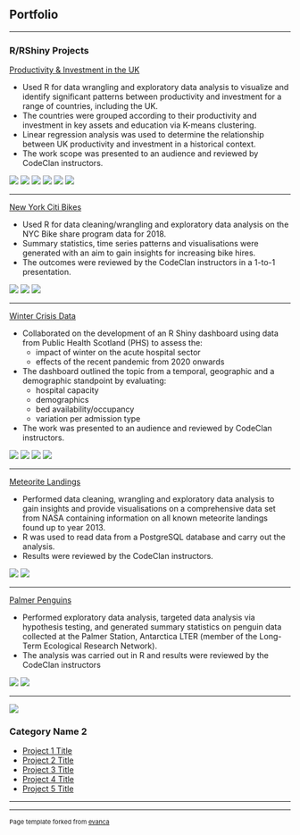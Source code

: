 ## Portfolio

---

### R/RShiny Projects 

[Productivity & Investment in the UK](/pdf/Deloitte_Investment_Project_JohnHios.pdf)
+ Used R for data wrangling and exploratory data analysis to visualize and identify significant patterns between productivity and investment for a range of countries, including the UK. 
+ The countries were grouped according to their productivity and investment in key assets and education via K-means clustering. 
+ Linear regression analysis was used to determine the relationship between UK productivity and investment in a historical context. 
+ The work scope was presented to an audience and reviewed by CodeClan instructors.
<img src="images/G7_cross_country_gdp_phw_marked.png?raw=true"/>
<img src="images/cross_country_gdp_phw_2020.png?raw=true"/>
<img src="images/european_countries_by_gdp_share_2018.png?raw=true"/>
<img src="images/output_per_hour_by_industry_2014-2016.png?raw=true"/>
<img src="images/kmeans_productivity_vs_education_2018.png?raw=true"/>
<img src="images/kmeans_productivity_vs_intellectual_property_2018.png?raw=true"/>


---
[New York Citi Bikes](/NYC_Bikes_John_Hios_PDA.html)
+ Used R for data cleaning/wrangling and exploratory data analysis on the NYC Bike share program data for 2018. 
+ Summary statistics, time series patterns and visualisations were generated with an aim to gain insights for increasing bike hires. 
+ The outcomes were reviewed by the CodeClan instructors in a 1-to-1 presentation.
<img src="images/2018_bike_hire_startpoints_geographical_spread.png?raw=true"/>
<img src="images/2018quarter_bike_users_gender_distribution.png?raw=true"/>
<img src="images/2018_bike_users_time_series_plots.png?raw=true"/>


---
[Winter Crisis Data](/pdf/sample_presentation.pdf)
+ Collaborated on the development of an R Shiny dashboard using data from Public Health Scotland (PHS) to assess the: 
    + impact of winter on the acute hospital sector
    + effects of the recent pandemic from 2020 onwards 
+ The dashboard outlined the topic from a temporal, geographic and a demographic standpoint by evaluating: 
    + hospital capacity 
    + demographics 
    + bed availability/occupancy 
    + variation per admission type 
+ The work was presented to an audience and reviewed by CodeClan instructors.
<img src="images/Group_project_dashboard_week8_part2_of_5.png?raw=true"/>
<img src="images/Group_project_dashboard_week8_part3_of_5.png?raw=true"/>
<img src="images/Group_project_dashboard_week8_part4_of_5.png?raw=true"/>
<img src="images/Group_project_dashboard_week8_part5_of_5.png?raw=true"/>


---
[Meteorite Landings](http://example.com/)
+ Performed data cleaning, wrangling and exploratory data analysis to gain insights and provide visualisations on a comprehensive data set from NASA containing information on all known meteorite landings found up to year 2013. 
+ R was used to read data from a PostgreSQL database and carry out the analysis. 
+ Results were reviewed by the CodeClan instructors.
<img src="images/meteorite_landings.png?raw=true"/>
<img src="images/4_2_and_4_3_training_and_testing_data_sets_pda_part2_of_4_john_hios.png?raw=true"/>

---
[Palmer Penguins](/pdf/sample_presentation.pdf)
+ Performed exploratory data analysis, targeted data analysis via hypothesis testing, and generated summary statistics on penguin data collected at the Palmer Station, Antarctica LTER (member of the Long-Term Ecological Research Network). 
+ The analysis was carried out in R and results were reviewed by the CodeClan instructors

<img src="images/in_scope_penguin_species_distribution.png?raw=true"/>
<img src="images/penguin_bill_length_distribution.png?raw=true"/>


---
<img src="images/dummy_thumbnail.jpg?raw=true"/>

### Category Name 2

- [Project 1 Title](http://example.com/)
- [Project 2 Title](http://example.com/)
- [Project 3 Title](http://example.com/)
- [Project 4 Title](http://example.com/)
- [Project 5 Title](http://example.com/)

---




---
<p style="font-size:11px">Page template forked from <a href="https://github.com/evanca/quick-portfolio">evanca</a></p>
<!-- Remove above link if you don't want to attibute -->
